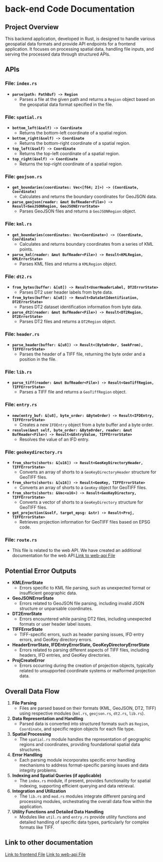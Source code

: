 # back-end Code Documentation

## Project Overview
This backend application, developed in Rust, is designed to handle various geospatial data formats and provide API endpoints for a frontend application. It focuses on processing spatial data, handling file inputs, and serving the processed data through structured APIs.

## APIs

### File: `index.rs`
- **`parse(path: PathBuf) -> Region`**
  - Parses a file at the given path and returns a `Region` object based on the geospatial data format specified in the file.

### File: `spatial.rs`
- **`bottom_left(&self) -> Coordinate`**
  - Returns the bottom-left coordinate of a spatial region.
- **`bottom_right(&self) -> Coordinate`**
  - Returns the bottom-right coordinate of a spatial region.
- **`top_left(&self) -> Coordinate`**
  - Returns the top-left coordinate of a spatial region.
- **`top_right(&self) -> Coordinate`**
  - Returns the top-right coordinate of a spatial region.

### File: `geojson.rs`
- **`get_boundaries(coordinates: Vec<[f64; 2]>) -> (Coordinate, Coordinate)`**
  - Calculates and returns the boundary coordinates for GeoJSON data.
- **`parse_geojson(reader: &mut BufReader<File>) -> Result<GeoJSONRegion, GeoJSONErrorState>`**
  - Parses GeoJSON files and returns a `GeoJSONRegion` object.

### File: `kml.rs`
- **`get_boundaries(coordinates: Vec<Coordinate>) -> (Coordinate, Coordinate)`**
  - Calculates and returns boundary coordinates from a series of KML points.
- **`parse_kml(reader: &mut BufReader<File>) -> Result<KMLRegion, KMLErrorState>`**
  - Parses KML files and returns a `KMLRegion` object.

### File: `dt2.rs`
- **`from_bytes(buffer: &[u8]) -> Result<UserHeaderLabel, DT2ErrorState>`**
  - Parses DT2 user header labels from byte data.
- **`from_bytes(buffer: &[u8]) -> Result<DataSetIdentification, DT2ErrorState>`**
  - Parses DT2 dataset identification information from byte data.
- **`parse_dt2(reader: &mut BufReader<File>) -> Result<DT2Region, DT2ErrorState>`**
  - Parses DT2 files and returns a `DT2Region` object.

### File: `header.rs`
- **`parse_header(buffer: &[u8]) -> Result<(ByteOrder, SeekFrom), TIFFErrorState>`**
  - Parses the header of a TIFF file, returning the byte order and a position in the file.

### File: `lib.rs`
- **`parse_tiff(reader: &mut BufReader<File>) -> Result<GeoTiffRegion, TIFFErrorState>`**
  - Parses a TIFF file and returns a `GeoTiffRegion` object.

### File: `entry.rs`
- **`new(entry_buf: &[u8], byte_order: &ByteOrder) -> Result<IFDEntry, TIFFErrorState>`**
  - Creates a new `IFDEntry` object from a byte buffer and a byte order.
- **`resolve(&mut self, byte_order: &ByteOrder, reader: &mut BufReader<File>) -> Result<&EntryValue, TIFFErrorState>`**
  - Resolves the value of an IFD entry.

### File: `geokeydirectory.rs`
- **`from_shorts(shorts: &[u16]) -> Result<GeoKeyDirectoryHeader, TIFFErrorState>`**
  - Converts an array of shorts to a `GeoKeyDirectoryHeader` structure for GeoTIFF files.
- **`from_shorts(shorts: &[u16]) -> Result<GeoKey, TIFFErrorState>`**
  - Converts an array of shorts to a `GeoKey` object for GeoTIFF files.
- **`from_shorts(shorts: &Vec<u16>) -> Result<GeoKeyDirectory, TIFFErrorState>`**
  - Converts a vector of shorts to a `GeoKeyDirectory` structure for GeoTIFF files.
- **`get_projection(&self, target_epsg: &str) -> Result<Proj, TIFFErrorState>`**
  - Retrieves projection information for GeoTIFF files based on EPSG code.

### File: `route.rs`
- This file is related to the web API. We have created an additional documentation for the web API.[Link to web-api File](./web-api_documentation.md)

## Potential Error Outputs
- **KMLErrorState**
  - Errors specific to KML file parsing, such as unexpected format or insufficient geographic data.
- **GeoJSONErrorState**
  - Errors related to GeoJSON file parsing, including invalid JSON structure or unparsable coordinates.
- **DT2ErrorState**
  - Errors encountered while parsing DT2 files, including unexpected formats or user header label issues.
- **TIFFErrorState**
  - TIFF-specific errors, such as header parsing issues, IFD entry errors, and GeoKey directory errors.
- **HeaderErrorState, IFDEntryErrorState, GeoKeyDirectoryErrorState**
  - Errors related to parsing different aspects of TIFF files, including headers, IFD entries, and GeoKey directories.
- **ProjCreateError**
  - Errors occurring during the creation of projection objects, typically related to unsupported coordinate systems or malformed projection data.



## Overall Data Flow
1. **File Parsing**
   - Files are parsed based on their formats (KML, GeoJSON, DT2, TIFF) using respective modules (`kml.rs`, `geojson.rs`, `dt2.rs`, `lib.rs`).
2. **Data Representation and Handling**
   - Parsed data is converted into structured formats such as `Region`, `Coordinate`, and specific region objects for each file type.
3. **Spatial Processing**
   - The `spatial.rs` module handles the representation of geographic regions and coordinates, providing foundational spatial data structures.
4. **Error Handling**
   - Each parsing module incorporates specific error handling mechanisms to address format-specific parsing issues and data integrity problems.
5. **Indexing and Spatial Queries (if applicable)**
   - The `index.rs` module, if present, provides functionality for spatial indexing, supporting efficient querying and data retrieval.
6. **Integration and Utilization**
   - The `lib.rs` and `mod.rs` modules integrate different parsing and processing modules, orchestrating the overall data flow within the application.
7. **Utility Functions and Detailed Data Handling**
   - Modules like `util.rs` and `entry.rs` provide utility functions and detailed handling of specific data types, particularly for complex formats like TIFF.

## Link to other documentation
[Link to frontend File](./frontend_documentation.md)
[Link to web-api File](./web-api_documentation.md)